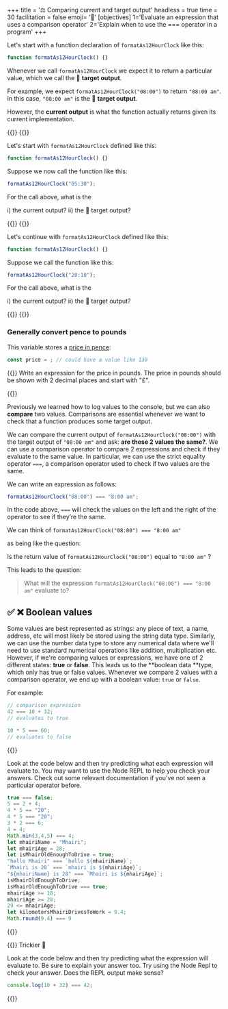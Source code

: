 +++
title = '⚖️ Comparing current and target output'
headless = true
time = 30
facilitation = false
emoji= '🧩'
[objectives]
    1='Evaluate an expression that uses a comparison operator'
    2='Explain when to use the === operator in a program'
+++

Let's start with a function declaration of `formatAs12HourClock` like this:

```js {linenos=table,linenostart=1}
function formatAs12HourClock() {}
```

Whenever we call `formatAs12HourClock` we expect it to return a particular value, which we call the 🎯 **target output**.

For example, we expect `formatAs12HourClock("08:00")` to return `"08:00 am"`.
In this case, `"08:00 am"` is the 🎯 **target output**.

However, the **current output** is what the function actually returns given its current implementation.

{{<tabs name="current vs target output">}}
{{<tab name="Exercise 1">}}

Let's start with `formatAs12HourClock` defined like this:

```js {linenos=table,linenostart=1}
function formatAs12HourClock() {}
```

Suppose we now call the function like this:

```js
formatAs12HourClock("05:30");
```

For the call above, what is the

i) the current output?
ii) the 🎯 target output?

{{</tab>}}
{{<tab name="Exercise 2">}}

Let's continue with `formatAs12HourClock` defined like this:

```js {linenos=table,linenostart=1}
function formatAs12HourClock() {}
```

Suppose we call the function like this:

```js
formatAs12HourClock("20:10");
```

For the call above, what is the

i) the current output?
ii) the 🎯 target output?

{{</tab>}}
{{</tabs>}}

### Generally convert pence to pounds

This variable stores a [price in pence](http://teach.files.bbci.co.uk/skillswise/ma26mone-e3-f-money-pounds-and-pence.pdf):

```js
const price = ; // could have a value like 130
```

{{<note type="exercise" title="Exercise 1">}}
Write an expression for the price in pounds. The price in pounds should be shown with 2 decimal places and start with "£".

{{</note>}}

Previously we learned how to log values to the console, but we can also **compare** two values.
Comparisons are essential whenever we want to check that a function produces some target output.

We can compare the current output of `formatAs12HourClock("08:00")` with the target output of `"08:00 am"` and ask: **are these 2 values the same?**.
We can use a comparison operator to compare 2 expressions and check if they evaluate to the same value. In particular, we can use the strict equality operator `===`, a comparison operator used to check if two values are the same.

We can write an expression as follows:

```js
formatAs12HourClock("08:00") === "8:00 am";
```

In the code above, `===` will check the values on the left and the right of the operator to see if they’re the same.

We can think of `formatAs12HourClock("08:00") === "8:00 am"`

as being like the question:

Is the return value of `formatAs12HourClock("08:00")` equal to `"8:00 am"` ?

This leads to the question:

> What will the expression `formatAs12HourClock("08:00") === "8:00 am"` evaluate to?

## ✅ ❌ Boolean values

Some values are best represented as strings: any piece of text, a name, address, etc will most likely be stored using the string data type.
Similarly, we can use the number data type to store any numerical data where we'll need to use standard numerical operations like addition, multiplication etc.
However, if we're comparing values or expressions, we have one of 2 different states: **true** or **false**.
This leads us to the **boolean data **type, which only has true or false values.
Whenever we compare 2 values with a comparison operator, we end up with a boolean value: `true` or `false`.

For example:

```js
// comparison expression
42 === 10 + 32;
// evaluates to true

10 * 5 === 60;
// evaluates to false
```

{{<note type="exercise" title="Exercise 1.2">}}

Look at the code below and then try predicting what each expression will evaluate to. You may want to use the Node REPL to help you check your answers. Check out some relevant documentation if you've not seen a particular operator before.

```js {linenos=table,linenostart=1}
true === false;
5 == 2 + 4;
4 * 5 == "20";
4 * 5 === "20";
3 * 2 === 6;
4 = 4;
Math.min(3,4,5) === 4;
let mhairiName = "Mhairi";
let mhairiAge = 28;
let isMhairOldEnoughToDrive = true;
"hello Mhairi" === `hello ${mhairiName}`;
`Mhairi is 28` === `mhairi is ${mhairiAge}`;
"${mhairiName} is 28" === `Mhairi is ${mhairiAge}`;
isMhairOldEnoughToDrive;
isMhairOldEnoughToDrive === true;
mhairiAge >= 18;
mhairiAge >= 28;
29 <= mhairiAge;
let kilometersMhairiDrivesToWork = 9.4;
Math.round(9.4) === 9
```

{{</note>}}

{{<note type="exercise" title="Exercise 1.3">}}
Trickier 🧩

Look at the code below and then try predicting what the expression will evaluate to. Be sure to explain your answer too. Try using the Node Repl to check your answer. Does the REPL output make sense?

```js {linenos=table,linenostart=1}
console.log(10 + 32) === 42;
```

{{</note>}}
